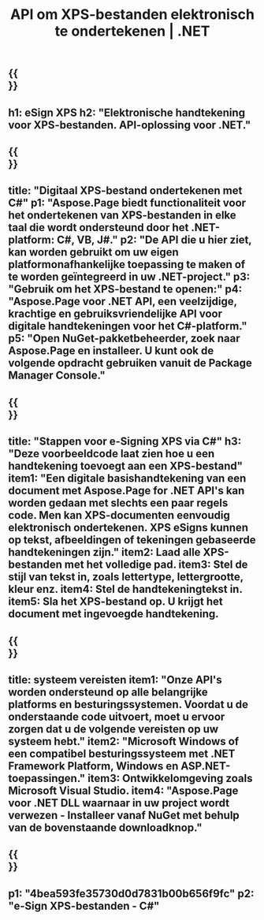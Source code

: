 ﻿---
translation: true
template: /_templates/_signature-child-net.md
title: API om XPS-bestanden elektronisch te ondertekenen | .NET
url: /net/signature/xps/
description: "C#-broncode voor e-Sign XPS-documenten op .NET Framework Platform, Windows en ASP.NET-toepassingen. Eenvoudige API's voor XPS Signature-functionaliteit."
informat: XPS
---

{{<section banner>}}
---
h1: eSign XPS
h2: "Elektronische handtekening voor XPS-bestanden. API-oplossing voor .NET."
---

{{<section overview>}}
---
title: "Digitaal XPS-bestand ondertekenen met C#"
p1: "Aspose.Page biedt functionaliteit voor het ondertekenen van XPS-bestanden in elke taal die wordt ondersteund door het .NET-platform: C#, VB, J#."
p2: "De API die u hier ziet, kan worden gebruikt om uw eigen platformonafhankelijke toepassing te maken of te worden geïntegreerd in uw .NET-project."
p3: "Gebruik om het XPS-bestand te openen:"
p4: "Aspose.Page voor .NET API, een veelzijdige, krachtige en gebruiksvriendelijke API voor digitale handtekeningen voor het C#-platform."
p5: "Open NuGet-pakketbeheerder, zoek naar Aspose.Page en installeer. U kunt ook de volgende opdracht gebruiken vanuit de Package Manager Console."
---

{{<section feature1>}}
---
title: "Stappen voor e-Signing XPS via C#"
h3: "Deze voorbeeldcode laat zien hoe u een handtekening toevoegt aan een XPS-bestand"
item1: "Een digitale basishandtekening van een document met Aspose.Page for .NET API's kan worden gedaan met slechts een paar regels code. Men kan XPS-documenten eenvoudig elektronisch ondertekenen. XPS eSigns kunnen op tekst, afbeeldingen of tekeningen gebaseerde handtekeningen zijn."
item2: Laad alle XPS-bestanden met het volledige pad.
item3: Stel de stijl van tekst in, zoals lettertype, lettergrootte, kleur enz.
item4: Stel de handtekeningtekst in.
item5: Sla het XPS-bestand op. U krijgt het document met ingevoegde handtekening.
---

{{<section feature2>}}
---
title: systeem vereisten
item1: "Onze API's worden ondersteund op alle belangrijke platforms en besturingssystemen. Voordat u de onderstaande code uitvoert, moet u ervoor zorgen dat u de volgende vereisten op uw systeem hebt."
item2: "Microsoft Windows of een compatibel besturingssysteem met .NET Framework Platform, Windows en ASP.NET-toepassingen."
item3: Ontwikkelomgeving zoals Microsoft Visual Studio.
item4: "Aspose.Page voor .NET DLL waarnaar in uw project wordt verwezen - Installeer vanaf NuGet met behulp van de bovenstaande downloadknop."
---

{{<section gist>}}
---
p1: "4bea593fe35730d0d7831b00b656f9fc"
p2: "e-Sign XPS-bestanden - C#"
--- 
